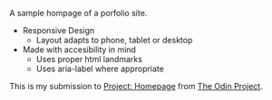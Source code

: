 A sample hompage of a porfolio site.

- Responsive Design
  - Layout adapts to phone, tablet or desktop
- Made with accesibility in mind
  - Uses proper html landmarks
  - Uses aria-label where appropriate

This is my submission to [Project: Homepage](https://www.theodinproject.com/lessons/node-path-advanced-html-and-css-homepage) from [The Odin Project](https://www.theodinproject.com).
